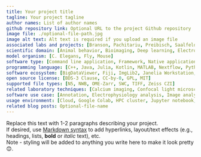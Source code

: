 ```yaml
---
title: Your project title
tagline: Your project tagline
author names: List of author names
github repository link: Optional URL to the project Github repository
image file: ./optional-file-path.jpg
image alt text: Alt text is required if you upload an image file
associated labs and projects: [Branson, Pachitariu, Preibisch, Saalfeld,Spruston, Stringer, Turaga, COSEM, FlyEM, FlyLight, MouseLight, MultiFISH, Scientific Computing Software]
scientific domain: [Animal behavior, Bioimaging, Deep learning, Electrophysiology, Machine learning, Neuroscience, Spatial transcriptomics]
model organism: [C. Elegans, Fly, Mouse]
software type: [Command line application, Framework, Native application, Package, Service, Web application, Website]
programming language: [C++, Java, Julia, Kotlin, MATLAB, Nextflow, Python]
software ecosystem: [BigDataViewer, Fiji, ImgLib2, Janelia Workstation, Java Virtual Machine, Napari]
open source license: [BDS-3 Clause, CC-by-0, GPL, MIT]
supported file types: [N5, NWB, OME-Zarr, SWC, TIFF, Zeiss CZI]
related laboratory techniques: [Calcium imaging, Confocal light microscopy (LM), Correlative light EM (CLEM), EASI-FISH, Electron microscopy (EM), Expansion microscopy (ExM), FISH, Lightsheet fluorescence microscopy (LFSM), MERFISH, Neural recording, Single-molecule localization microscopy (SMLM), SlideSeq, Two-photon imaging]
software use case: [Annotation, Electrophysiology analysis, Image analysis, Image registration, Sequence analysis, Tool packaging/distribution, Video analysis]
usage environment: [Cloud, Google Colab, HPC cluster, Jupyter notebook, Local installation, Web browser]
related blog posts: Optional-file-name
---
```


Replace this text with 1-2 paragraphs describing your project.<br/>
If desired, use [Markdown syntax](https://www.markdownguide.org/basic-syntax/) to add hyperlinks, layout/text effects (e.g., headings, lists, **bold** or *italic* text), etc.<br/>
Note - styling will be added to anything you write here to make it look pretty 😊. 